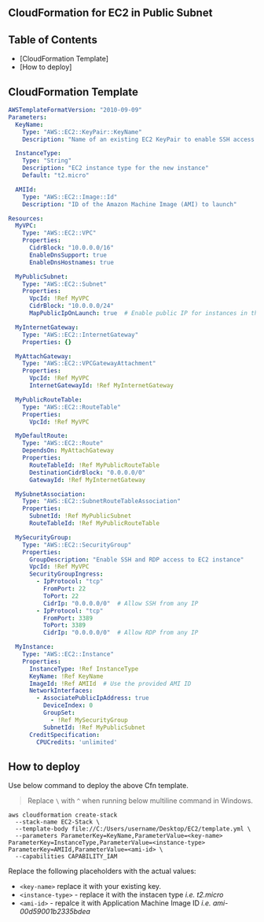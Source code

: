 ## CloudFormation for EC2 in Public Subnet 

## Table of Contents
- [CloudFormation Template]
- [How to deploy]

## CloudFormation Template
```yaml
AWSTemplateFormatVersion: "2010-09-09"
Parameters:
  KeyName:
    Type: "AWS::EC2::KeyPair::KeyName"
    Description: "Name of an existing EC2 KeyPair to enable SSH access to the instance"

  InstanceType:
    Type: "String"
    Description: "EC2 instance type for the new instance"
    Default: "t2.micro"

  AMIId:
    Type: "AWS::EC2::Image::Id"
    Description: "ID of the Amazon Machine Image (AMI) to launch"

Resources:
  MyVPC:
    Type: "AWS::EC2::VPC"
    Properties:
      CidrBlock: "10.0.0.0/16"
      EnableDnsSupport: true
      EnableDnsHostnames: true

  MyPublicSubnet:
    Type: "AWS::EC2::Subnet"
    Properties:
      VpcId: !Ref MyVPC
      CidrBlock: "10.0.0.0/24"
      MapPublicIpOnLaunch: true  # Enable public IP for instances in this subnet

  MyInternetGateway:
    Type: "AWS::EC2::InternetGateway"
    Properties: {}

  MyAttachGateway:
    Type: "AWS::EC2::VPCGatewayAttachment"
    Properties:
      VpcId: !Ref MyVPC
      InternetGatewayId: !Ref MyInternetGateway

  MyPublicRouteTable:
    Type: "AWS::EC2::RouteTable"
    Properties:
      VpcId: !Ref MyVPC

  MyDefaultRoute:
    Type: "AWS::EC2::Route"
    DependsOn: MyAttachGateway
    Properties:
      RouteTableId: !Ref MyPublicRouteTable
      DestinationCidrBlock: "0.0.0.0/0"
      GatewayId: !Ref MyInternetGateway

  MySubnetAssociation:
    Type: "AWS::EC2::SubnetRouteTableAssociation"
    Properties:
      SubnetId: !Ref MyPublicSubnet
      RouteTableId: !Ref MyPublicRouteTable

  MySecurityGroup:
    Type: "AWS::EC2::SecurityGroup"
    Properties:
      GroupDescription: "Enable SSH and RDP access to EC2 instance"
      VpcId: !Ref MyVPC
      SecurityGroupIngress:
        - IpProtocol: "tcp"
          FromPort: 22
          ToPort: 22
          CidrIp: "0.0.0.0/0"  # Allow SSH from any IP
        - IpProtocol: "tcp"
          FromPort: 3389
          ToPort: 3389
          CidrIp: "0.0.0.0/0"  # Allow RDP from any IP

  MyInstance:
    Type: "AWS::EC2::Instance"
    Properties:
      InstanceType: !Ref InstanceType
      KeyName: !Ref KeyName
      ImageId: !Ref AMIId  # Use the provided AMI ID
      NetworkInterfaces:
        - AssociatePublicIpAddress: true
          DeviceIndex: 0
          GroupSet:
            - !Ref MySecurityGroup
          SubnetId: !Ref MyPublicSubnet
      CreditSpecification:
        CPUCredits: 'unlimited' 

```

## How to deploy
Use below command to deploy the above Cfn template.
> Replace `\` with `^` when running below multiline command in Windows.
```
aws cloudformation create-stack
  --stack-name EC2-Stack \
  --template-body file://C:/Users/username/Desktop/EC2/template.yml \
  --parameters ParameterKey=KeyName,ParameterValue=<key-name> ParameterKey=InstanceType,ParameterValue=<instance-type> ParameterKey=AMIId,ParameterValue=<ami-id> \
  --capabilities CAPABILITY_IAM
```
Replace the following placeholders with the actual values:
- `<key-name>` replace it with your existing key.
- `<instance-type>` - replace it with the instacen type *i.e. t2.micro*
- `<ami-id>` - repalce it with Application Machine Image ID *i.e. ami-00d59001b2335bdea*
